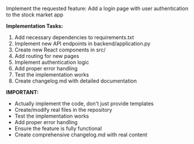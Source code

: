 
Implement the requested feature: Add a login page with user authentication to the stock market app

**Implementation Tasks:**
1. Add necessary dependencies to requirements.txt
2. Implement new API endpoints in backend/application.py
3. Create new React components in src/
4. Add routing for new pages
5. Implement authentication logic
6. Add proper error handling
7. Test the implementation works
8. Create changelog.md with detailed documentation

**IMPORTANT:** 
- Actually implement the code, don't just provide templates
- Create/modify real files in the repository
- Test the implementation works
- Add proper error handling
- Ensure the feature is fully functional
- Create comprehensive changelog.md with real content

